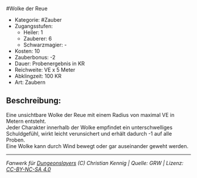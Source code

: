 #Wolke der Reue  
- Kategorie: #Zauber  
- Zugangsstufen:  
  - Heiler: 1  
  - Zauberer: 6  
  - Schwarzmagier: -  
- Kosten: 10  
- Zauberbonus: -2  
- Dauer: Probenergebnis in KR  
- Reichweite: VE x 5 Meter  
- Abklingzeit: 100 KR  
- Art: Zaubern     

## Beschreibung:
Eine unsichtbare Wolke der Reue mit einem Radius von maximal VE in Metern entsteht.<br>Jeder Charakter innerhalb der Wolke empfindet ein unterschwelliges Schuldgefühl, wirkt leicht verunsichert und erhält dadurch -1 auf alle Proben.<br>Eine Wolke kann durch Wind bewegt oder gar auseinander geweht werden.


___
*Fanwerk für [Dungeonslayers](https://www.dungeonslayers.net/) (C) Christian Kennig | Quelle: GRW | Lizenz: [CC-BY-NC-SA 4.0](https://creativecommons.org/licenses/by-nc-sa/4.0/deed.de)*